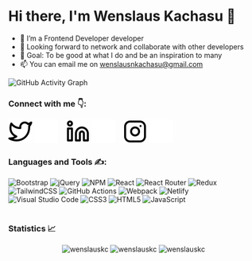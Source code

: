 # Hi there, I'm Wenslaus Kachasu 👋

- 🌱 I’m a Frontend Developer developer
- 👯 Looking forward to network and collaborate with other developers
- 🥅 Goal: To be good at what I do and be an inspiration to many
- 📫 You can email me on wenslausnkachasu@gmail.com

![GitHub Activity Graph](https://github-readme-activity-graph.cyclic.app/graph?username=wenslauskc&theme=github-compact&hide_border=true)

### Connect with me 👇:

[![website](./img/twitter-light.svg)](https://twitter.com/wenslauskachasu#gh-light-mode-only)
[![website](./img/twitter-dark.svg)](https://twitter.com/wenslauskachasu#gh-dark-mode-only)
&nbsp;&nbsp;
[![website](./img/linkedin-light.svg)](https://linkedin.com/in/wenslaus-kachasu-094a3b1a0#gh-light-mode-only)
[![website](./img/linkedin-dark.svg)](https://linkedin.com/in/wenslaus-kachasu-094a3b1a0#gh-dark-mode-only)
&nbsp;&nbsp;
[![website](./img/instagram-light.svg)](https://instagram.com/wenslausnkachasu#gh-light-mode-only)
[![website](./img/instagram-dark.svg)](https://instagram.com/wenslausnkachasu#gh-dark-mode-only)

### Languages and Tools ✍️:

![Bootstrap](https://img.shields.io/badge/bootstrap-%23563D7C.svg?style=for-the-badge&logo=bootstrap&logoColor=white)
![jQuery](https://img.shields.io/badge/jquery-%230769AD.svg?style=for-the-badge&logo=jquery&logoColor=white)
![NPM](https://img.shields.io/badge/NPM-%23CB3837.svg?style=for-the-badge&logo=npm&logoColor=white)
![React](https://img.shields.io/badge/react-%2320232a.svg?style=for-the-badge&logo=react&logoColor=%2361DAFB)
![React Router](https://img.shields.io/badge/React_Router-CA4245?style=for-the-badge&logo=react-router&logoColor=white)
![Redux](https://img.shields.io/badge/redux-%23593d88.svg?style=for-the-badge&logo=redux&logoColor=white)
![TailwindCSS](https://img.shields.io/badge/tailwindcss-%2338B2AC.svg?style=for-the-badge&logo=tailwind-css&logoColor=white)
![GitHub Actions](https://img.shields.io/badge/github%20actions-%232671E5.svg?style=for-the-badge&logo=githubactions&logoColor=white)
![Webpack](https://img.shields.io/badge/webpack-%238DD6F9.svg?style=for-the-badge&logo=webpack&logoColor=black)
![Netlify](https://img.shields.io/badge/netlify-%23000000.svg?style=for-the-badge&logo=netlify&logoColor=#00C7B7)
![Visual Studio Code](https://img.shields.io/badge/Visual%20Studio%20Code-0078d7.svg?style=for-the-badge&logo=visual-studio-code&logoColor=white)
![CSS3](https://img.shields.io/badge/css3-%231572B6.svg?style=for-the-badge&logo=css3&logoColor=white)
![HTML5](https://img.shields.io/badge/html5-%23E34F26.svg?style=for-the-badge&logo=html5&logoColor=white)
![JavaScript](https://img.shields.io/badge/javascript-%23323330.svg?style=for-the-badge&logo=javascript&logoColor=%23F7DF1E)
<br />
<br />

### Statistics 📈 
<p align="center"> <img width="40%" src="https://github-readme-stats.vercel.app/api/top-langs?username=wenslauskc&show_icons=true&theme=react-dark&title_color=ff8000&text_color=ffffff&bg_color=6a6a6a&locale=en&layout=compact&hide_border=true" alt="wenslauskc" />  <img width="48%" src="https://github-readme-stats.vercel.app/api?username=wenslauskc&show_icons=true&theme=react-dark&title_color=ff8000&text_color=ffffff&bg_color=6a6a6a&locale=en&hide_border=true" alt="wenslauskc" /> <img width="48%" src="https://github-readme-streak-stats.herokuapp.com/?user=wenslauskc&theme=highcontrast&hide_border=true" alt="wenslauskc" /> </p>

[twitter]: https://twitter.com/wenslauskachasu
[instagram]: https://instagram.com/wenslausnkachasu
[linkedin]: https://linkedin.com/in/wenslaus-kachasu-094a3b1a0
